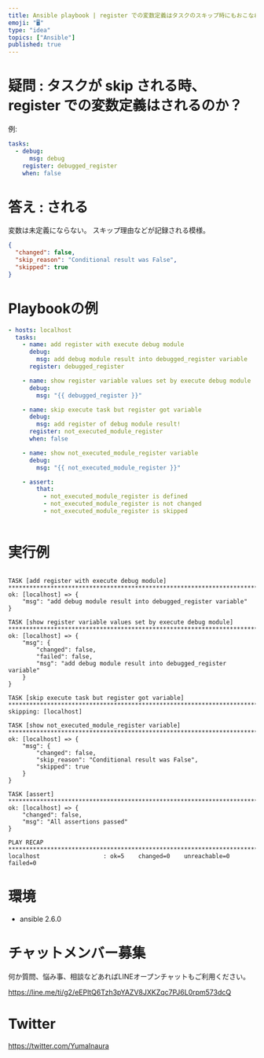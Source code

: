```yaml
---
title: Ansible playbook | register での変数定義はタスクのスキップ時にもおこなわれる
emoji: "🖥"
type: "idea"
topics: ["Ansible"]
published: true
---
```


# 疑問 : タスクが skip される時、 register での変数定義はされるのか？

例:

```yaml
tasks:
  - debug:
      msg: debug
    register: debugged_register
    when: false
```

# 答え : される

変数は未定義にならない。
スキップ理由などが記録される模様。

```json
{
  "changed": false,
  "skip_reason": "Conditional result was False",
  "skipped": true
}
```



# Playbookの例

```register.yml
- hosts: localhost
  tasks:
    - name: add register with execute debug module
      debug:
        msg: add debug module result into debugged_register variable
      register: debugged_register

    - name: show register variable values set by execute debug module
      debug:
        msg: "{{ debugged_register }}"

    - name: skip execute task but register got variable
      debug:
        msg: add register of debug module result!
      register: not_executed_module_register
      when: false

    - name: show not_executed_module_register variable
      debug:
        msg: "{{ not_executed_module_register }}"

    - assert:
        that:
          - not_executed_module_register is defined
          - not_executed_module_register is not changed
          - not_executed_module_register is skipped
 
``` 


# 実行例

```

TASK [add register with execute debug module] ****************************************************************************************************
ok: [localhost] => {
    "msg": "add debug module result into debugged_register variable"
}

TASK [show register variable values set by execute debug module] *********************************************************************************
ok: [localhost] => {
    "msg": {
        "changed": false, 
        "failed": false, 
        "msg": "add debug module result into debugged_register variable"
    }
}

TASK [skip execute task but register got variable] ***********************************************************************************************
skipping: [localhost]

TASK [show not_executed_module_register variable] ************************************************************************************************
ok: [localhost] => {
    "msg": {
        "changed": false, 
        "skip_reason": "Conditional result was False", 
        "skipped": true
    }
}

TASK [assert] ************************************************************************************************************************************
ok: [localhost] => {
    "changed": false, 
    "msg": "All assertions passed"
}

PLAY RECAP ***************************************************************************************************************************************
localhost                  : ok=5    changed=0    unreachable=0    failed=0   

```

# 環境

- ansible 2.6.0








<!-- Update From Qiita API -->

# チャットメンバー募集


何か質問、悩み事、相談などあればLINEオープンチャットもご利用ください。

https://line.me/ti/g2/eEPltQ6Tzh3pYAZV8JXKZqc7PJ6L0rpm573dcQ





# Twitter


https://twitter.com/YumaInaura


<!-- Update From Qiita API -->


